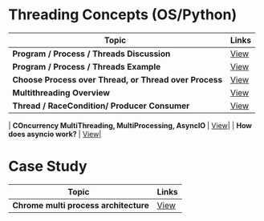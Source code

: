 # Threading Concepts (OS/Python)

| Topic   | Links |
|------------------------------------------------------------|-----------------------------------------------------------------------------------------------------|
| <b>Program / Process / Threads Discussion </b>| [View](https://www.backblaze.com/blog/whats-the-diff-programs-processes-and-threads/) |
| <b>Program / Process / Threads Example</b>| [View](https://medium.com/@bishowgurung.c/program-vs-process-vs-thread-vs-task-ff510b741f3e) |
| <b>Choose Process over Thread, or Thread over Process</b>| [View](https://www.backblaze.com/blog/whats-the-diff-programs-processes-and-threads/)|
| <b>Multithreading Overview</b>| [View](https://www.quora.com/What-is-multithreading-in-programming-How-does-it-work/answer/John-Vriezen?ch=10&share=6e5da4bf&srid=vcaUI)|
| <b>Thread / RaceCondition/ Producer Consumer </b>| [View](https://realpython.com/intro-to-python-threading/)|

| <b>COncurrency MultiThreading, MultiProcessing, AsyncIO </b>| [View](https://realpython.com/python-concurrency/)|
| <b> How does asyncio work? </b>| [View](https://stackoverflow.com/questions/49005651/how-does-asyncio-actually-work/51116910#51116910)|

# Case Study

| Topic   | Links |
|------------------------------------------------------------|-----------------------------------------------------------------------------------------------------|
| <b>Chrome multi process architecture</b>| [View](https://blog.chromium.org/2008/09/multi-process-architecture.html)|
